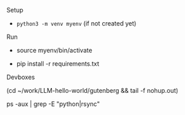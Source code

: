 
Setup
- `python3 -m venv myenv` (if not created yet)

Run

- source myenv/bin/activate

- pip install -r requirements.txt


Devboxes

(cd ~/work/LLM-hello-world/gutenberg && tail -f nohup.out)

ps -aux | grep -E "python|rsync"
